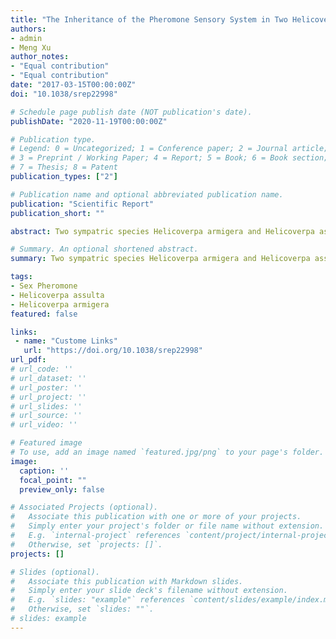 ```yaml
---
title: "The Inheritance of the Pheromone Sensory System in Two Helicoverpa Species: Dominance of H. armigera and Possible Introgression from H. assulta"
authors:
- admin
- Meng Xu
author_notes:
- "Equal contribution"
- "Equal contribution"
date: "2017-03-15T00:00:00Z"
doi: "10.1038/srep22998"

# Schedule page publish date (NOT publication's date).
publishDate: "2020-11-19T00:00:00Z"

# Publication type.
# Legend: 0 = Uncategorized; 1 = Conference paper; 2 = Journal article;
# 3 = Preprint / Working Paper; 4 = Report; 5 = Book; 6 = Book section;
# 7 = Thesis; 8 = Patent
publication_types: ["2"]

# Publication name and optional abbreviated publication name.
publication: "Scientific Report"
publication_short: ""

abstract: Two sympatric species Helicoverpa armigera and Helicoverpa assulta use (Z)-11-hexadecenal and (Z)-9-hexadecenal as sex pheromone components in reverse ratio. They also share several other pheromone gland components (PGCs). We present a comparative study on the olfactory coding mechanism and behavioral effects of these additional PGCs in pheromone communication of the two species using single sensillum recording, in situ hybridization, calcium imaging, and wind tunnel. We classify antennal sensilla types A, B and C into A, B1, B2, C1, C2 and C3 based on the response profiles, and identify the glomeruli responsible for antagonist detection in both species. The abundance of these sensilla types when compared with the number of OSNs expressing each of six pheromone receptors suggests that HarmOR13 and HassOR13 are expressed in OSNs housed within A type sensilla, HarmOR14b within B and C type sensilla, while HassOR6 and HassOR16 within some of C type sensilla. We find that for H. armigera, (Z)-11-hexadecenol and (Z)-11-hexadecenyl acetate act as behavioral antagonists. For H. assulta, instead, (Z)-11-hexadecenyl acetate acts as an agonist, while (Z)-9-hexadecenol, (Z)-11-hexadecenol and (Z)-9-hexadecenyl acetate are antagonists. The results provide an overall picture of intra- and interspecific olfactory and behavioral responses to all PGCs in two sister species.

# Summary. An optional shortened abstract.
summary: Two sympatric species Helicoverpa armigera and Helicoverpa assulta use (Z)-11-hexadecenal and (Z)-9-hexadecenal as sex pheromone components in reverse ratio. They also share several other pheromone gland components (PGCs).

tags:
- Sex Pheromone
- Helicoverpa assulta
- Helicoverpa armigera
featured: false

links:
 - name: "Custome Links"
   url: "https://doi.org/10.1038/srep22998"
url_pdf: 
# url_code: ''
# url_dataset: ''
# url_poster: ''
# url_project: ''
# url_slides: ''
# url_source: ''
# url_video: ''

# Featured image
# To use, add an image named `featured.jpg/png` to your page's folder. 
image:
  caption: ''
  focal_point: ""
  preview_only: false

# Associated Projects (optional).
#   Associate this publication with one or more of your projects.
#   Simply enter your project's folder or file name without extension.
#   E.g. `internal-project` references `content/project/internal-project/index.md`.
#   Otherwise, set `projects: []`.
projects: []

# Slides (optional).
#   Associate this publication with Markdown slides.
#   Simply enter your slide deck's filename without extension.
#   E.g. `slides: "example"` references `content/slides/example/index.md`.
#   Otherwise, set `slides: ""`.
# slides: example
---
```


<!-- {{% alert note %}}
Click the *Cite* button above to demo the feature to enable visitors to import publication metadata into their reference management software.
{{% /alert %}}

{{% alert note %}}
Click the *Slides* button above to demo Academic's Markdown slides feature.
{{% /alert %}}

Supplementary notes can be added here, including [code and math](https://sourcethemes.com/academic/docs/writing-markdown-latex/). -->
